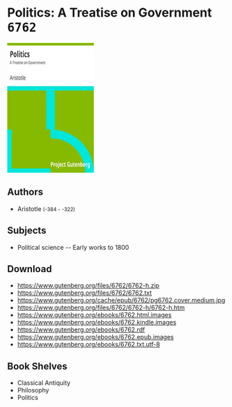 # Politics: A Treatise on Government <kbd>6762</kbd>

![](./cover.medium.jpg "")

## Authors


 - Aristotle <small>(-384 - -322)</small>

## Subjects


 - Political science -- Early works to 1800

## Download


 - https://www.gutenberg.org/files/6762/6762-h.zip
 - https://www.gutenberg.org/files/6762/6762.txt
 - https://www.gutenberg.org/cache/epub/6762/pg6762.cover.medium.jpg
 - https://www.gutenberg.org/files/6762/6762-h/6762-h.htm
 - https://www.gutenberg.org/ebooks/6762.html.images
 - https://www.gutenberg.org/ebooks/6762.kindle.images
 - https://www.gutenberg.org/ebooks/6762.rdf
 - https://www.gutenberg.org/ebooks/6762.epub.images
 - https://www.gutenberg.org/ebooks/6762.txt.utf-8

## Book Shelves


 - Classical Antiquity
 - Philosophy
 - Politics
